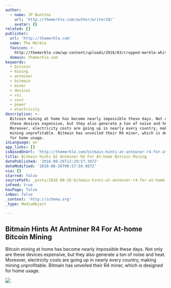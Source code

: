 ```yaml
---
author:
  - name: JP Buntinx
    url: 'http://themerkle.com/author/writer10/'
    avatar: {}
related: []
publisher:
  url: 'http://themerkle.com'
  name: The Merkle
  favicon: >-
    http://themerkle.com/wp-content/uploads/2016/03/cropped-merkle-white-1-192x192.png
  domain: themerkle.com
keywords:
  - bitcoin
  - mining
  - antminer
  - bitmain
  - miner
  - devices
  - roi
  - cost
  - power
  - electricity
description: >-
  Bitcoin mining at home has become nearly impossible these days. Not only are
  these devices expensive, but they also generate a ton of noise and heat.
  Moreover, electricity costs are going up in nearly every country, making
  mining unprofitable. Bitmain has unveiled their R4 miner, which is designed
  for home usage.
inLanguage: en
app_links: []
isBasedOnUrl: 'http://themerkle.com/bitmain-hints-at-antminer-r4-for-at-home-bitcoin-mining/'
title: Bitmain Hints At Antminer R4 For At-home Bitcoin Mining
datePublished: '2016-08-26T12:29:57.347Z'
dateModified: '2016-08-26T08:57:59.987Z'
via: {}
starred: false
sourcePath: _posts/2016-08-26-bitmain-hints-at-antminer-r4-for-at-home-bitcoin-mining.md
inFeed: true
hasPage: false
inNav: false
_context: 'http://schema.org'
_type: MediaObject

---
```

<article style=""><h1>Bitmain Hints At Antminer R4 For At-home Bitcoin Mining</h1><p>Bitcoin mining at home has become nearly impossible these days. Not only are these devices expensive, but they also generate a ton of noise and heat. Moreover, electricity costs are going up in nearly every country, making mining unprofitable. Bitmain has unveiled their R4 miner, which is designed for home usage.</p><img src="http://themerkle.com/wp-content/uploads/2016/08/shutterstock_242489533.jpg" /></article>